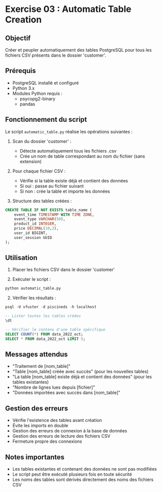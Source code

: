 # Exercise 03 : Automatic Table Creation

## Objectif
Créer et peupler automatiquement des tables PostgreSQL pour tous les fichiers CSV présents dans le dossier 'customer'.

## Prérequis
- PostgreSQL installé et configuré
- Python 3.x
- Modules Python requis :
    - psycopg2-binary
    - pandas

## Fonctionnement du script
Le script `automatic_table.py` réalise les opérations suivantes :

1. Scan du dossier 'customer' :

    - Détecte automatiquement tous les fichiers .csv
    - Crée un nom de table correspondant au nom du fichier (sans extension)


2. Pour chaque fichier CSV :

    - Vérifie si la table existe déjà et contient des données
    - Si oui : passe au fichier suivant
    - Si non : crée la table et importe les données


3. Structure des tables créées :

```sql
CREATE TABLE IF NOT EXISTS table_name (
    event_time TIMESTAMP WITH TIME ZONE,
    event_type VARCHAR(50),
    product_id INTEGER,
    price DECIMAL(10,2),
    user_id BIGINT,
    user_session UUID
);
```

## Utilisation

1. Placer les fichiers CSV dans le dossier 'customer'

2. Exécuter le script :
```bash
python automatic_table.py
```

2. Vérifier les résultats :
```sql
psql -U vfuster -d piscineds -h localhost

-- Lister toutes les tables créées
\dt

-- Vérifier le contenu d'une table spécifique
SELECT COUNT(*) FROM data_2022_oct;
SELECT * FROM data_2022_oct LIMIT 5;
```

## Messages attendus

- "Traitement de [nom_table]"
- "Table [nom_table] créée avec succès" (pour les nouvelles tables)
- "La table [nom_table] existe déjà et contient des données" (pour les tables existantes)
- "Nombre de lignes lues depuis [fichier]"
- "Données importées avec succès dans [nom_table]"

## Gestion des erreurs

- Vérifie l'existence des tables avant création
- Évite les imports en double
- Gestion des erreurs de connexion à la base de données
- Gestion des erreurs de lecture des fichiers CSV
- Fermeture propre des connexions

## Notes importantes

- Les tables existantes et contenant des données ne sont pas modifiées
- Le script peut être exécuté plusieurs fois en toute sécurité
- Les noms des tables sont dérivés directement des noms des fichiers CSV